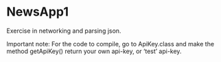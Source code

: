# NewsApp1
Exercise in networking and parsing json.

Important note:
For the code to compile, go to ApiKey.class and make the method getApiKey() return your own api-key, or ‘test’ api-key.

